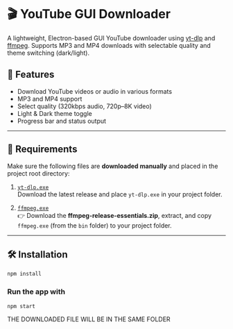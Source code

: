 # 🎬 YouTube GUI Downloader

A lightweight, Electron-based GUI YouTube downloader using [yt-dlp](https://github.com/yt-dlp/yt-dlp) and [ffmpeg](https://ffmpeg.org/). Supports MP3 and MP4 downloads with selectable quality and theme switching (dark/light).

## 🚀 Features

- Download YouTube videos or audio in various formats
- MP3 and MP4 support
- Select quality (320kbps audio, 720p–8K video)
- Light & Dark theme toggle
- Progress bar and status output

---

## 🔧 Requirements

Make sure the following files are **downloaded manually** and placed in the project root directory:

1. [`yt-dlp.exe`](https://github.com/yt-dlp/yt-dlp/releases/latest)  
   Download the latest release and place `yt-dlp.exe` in your project folder.

2. [`ffmpeg.exe`](https://www.gyan.dev/ffmpeg/builds/)  
 👉 Download the **ffmpeg-release-essentials.zip**, extract, and copy `ffmpeg.exe` (from the `bin` folder) to your project folder.

---

## 🛠 Installation

```bash
npm install
```

### Run the app with
```bash
npm start
```
THE DOWNLOADED FILE WILL BE IN THE SAME FOLDER
